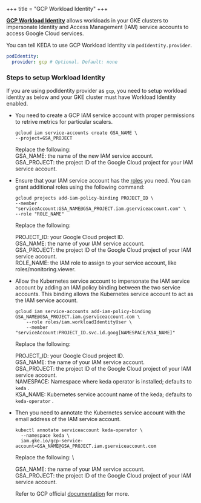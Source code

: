 +++
title = "GCP Workload Identity"
+++

[**GCP Workload Identity**](https://cloud.google.com/kubernetes-engine/docs/concepts/workload-identity) allows workloads in your GKE clusters to impersonate Identity and Access Management (IAM) service accounts to access Google Cloud services.

You can tell KEDA to use GCP Workload Identity via `podIdentity.provider`.

```yaml
podIdentity:
  provider: gcp # Optional. Default: none
```
### Steps to setup Workload Identity
If you are using podIdentity provider as `gcp`, you need to setup workload identity as below and your GKE cluster must have Workload Identity enabled.

* You need to create a GCP IAM service account with proper permissions to retrive metrics for particular scalers.

  ```shell
  gcloud iam service-accounts create GSA_NAME \
  --project=GSA_PROJECT
  ```
    
  Replace the following: \
  GSA_NAME: the name of the new IAM service account.\
  GSA_PROJECT: the project ID of the Google Cloud project for your IAM service account.


* Ensure that your IAM service account has the [roles](https://cloud.google.com/iam/docs/understanding-roles) you need. You can grant additional roles using the following command:

  ```shell
  gcloud projects add-iam-policy-binding PROJECT_ID \
  --member "serviceAccount:GSA_NAME@GSA_PROJECT.iam.gserviceaccount.com" \
  --role "ROLE_NAME"
  ```

  Replace the following:

  PROJECT_ID: your Google Cloud project ID. \
  GSA_NAME: the name of your IAM service account. \
  GSA_PROJECT: the project ID of the Google Cloud project of your IAM service account. \
  ROLE_NAME: the IAM role to assign to your service account, like roles/monitoring.viewer.

* Allow the Kubernetes service account to impersonate the IAM service account by adding an IAM policy binding between the two service accounts. This binding allows the Kubernetes service account to act as the IAM service account.
  ```shell
  gcloud iam service-accounts add-iam-policy-binding GSA_NAME@GSA_PROJECT.iam.gserviceaccount.com \
      --role roles/iam.workloadIdentityUser \
      --member "serviceAccount:PROJECT_ID.svc.id.goog[NAMESPACE/KSA_NAME]"
  ```
  Replace the following:

  PROJECT_ID: your Google Cloud project ID. \
  GSA_NAME: the name of your IAM service account. \
  GSA_PROJECT: the project ID of the Google Cloud project of your IAM service account. \
  NAMESPACE: Namespace where keda operator is installed; defaults to `keda` . \
  KSA_NAME: Kubernetes service account name of the keda; defaults to `keda-operator` .
* Then you need to annotate the Kubernetes service account with the email address of the IAM service account.

  ```shell
  kubectl annotate serviceaccount keda-operator \
    --namespace keda \
    iam.gke.io/gcp-service-account=GSA_NAME@GSA_PROJECT.iam.gserviceaccount.com
  ```
  Replace the following: \

  GSA_NAME: the name of your IAM service account. \
  GSA_PROJECT: the project ID of the Google Cloud project of your IAM service account. 


  Refer to GCP official [documentation](https://cloud.google.com/kubernetes-engine/docs/how-to/workload-identity#authenticating_to) for more. 